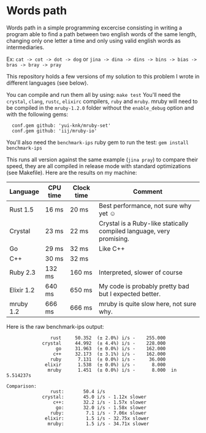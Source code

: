 # Words path

Words path in a simple programming excercise consisting in writing a program able to find a path between two english words of the same length, changing only one letter a time and only using valid english words as intermediaries.

Ex: `cat -> cot -> dot -> dog` or `jina -> dina -> dins -> bins -> bias -> bras -> bray -> pray`

This repository holds a few versions of my solution to this problem I wrote in different languages (see below).

You can compile and run them all by using: `make test`
You'll need the `crystal`, `clang`, `rustc`, `elixirc` compilers, `ruby` and `mruby`. mruby will need to be compiled in the `mruby-1.2.0` folder without the `enable_debug` option and with the following gems:
```
  conf.gem github: 'yui-knk/mruby-set'
  conf.gem github: 'iij/mruby-io'
```
You'll also need the `benchmark-ips` ruby gem to run the test: `gem install benchmark-ips`

This runs all version against the same example (`jina pray`) to compare their speed, they are all compiled in release mode with standard optimizations (see Makefile). Here are the results on my machine:

Language   | CPU time | Clock time | Comment
-----------|----------|------------|-------------------------------------------
Rust 1.5   |    16 ms |      20 ms | Best performance, not sure why yet ☺
Crystal    |    23 ms |      22 ms | Crystal is a Ruby-like statically compiled language, very promising.
Go         |    29 ms |      32 ms | Like C++
C++        |    30 ms |      32 ms |
Ruby 2.3   |   132 ms |     160 ms | Interpreted, slower of course
Elixir 1.2 |   640 ms |     650 ms | My code is probably pretty bad but I expected better.
mruby 1.2  |   666 ms |     666 ms | mruby is quite slow here, not sure why.

Here is the raw benchmark-ips output:

```
                rust     50.352  (± 2.0%) i/s -    255.000
             crystal     44.992  (± 4.4%) i/s -    228.000
                  go     31.963  (± 0.0%) i/s -    162.000
                 c++     32.173  (± 3.1%) i/s -    162.000
                ruby      7.131  (± 0.0%) i/s -     36.000
              elixir      1.538  (± 0.0%) i/s -      8.000
               mruby      1.451  (± 0.0%) i/s -      8.000  in   5.514237s

Comparison:
                rust:       50.4 i/s
             crystal:       45.0 i/s - 1.12x slower
                 c++:       32.2 i/s - 1.57x slower
                  go:       32.0 i/s - 1.58x slower
                ruby:        7.1 i/s - 7.06x slower
              elixir:        1.5 i/s - 32.75x slower
               mruby:        1.5 i/s - 34.71x slower
```